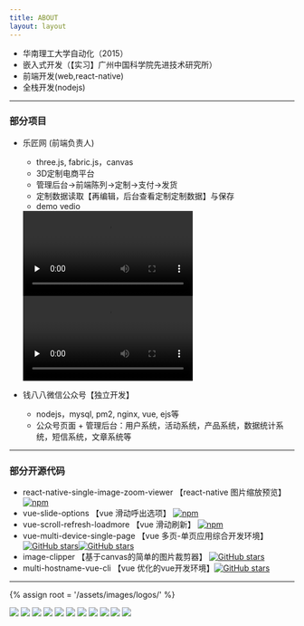 ```yaml
---
title: ABOUT
layout: layout
---
```


* 华南理工大学自动化（2015）
* 嵌入式开发（【实习】广州中国科学院先进技术研究所）
* 前端开发(web,react-native)
* 全栈开发(nodejs)

---
### 部分项目
* 乐匠网 (前端负责人)
    * three.js, fabric.js，canvas
    * 3D定制电商平台
    * 管理后台->前端陈列->定制->支付->发货
    * 定制数据读取【再编辑，后台查看定制定制数据】与保存
    * demo vedio
    <video controls preload="none">
        <source src="/assets/datas/lejiang-tshite.mp4" type="video/mp4">
        您的浏览器不支持 video 标签。
    </video>
    <video controls preload="none">
        <source src="/assets/datas/lejiang-phone.mp4" type="video/mp4">
        您的浏览器不支持 video 标签。
    </video>

* 钱八八微信公众号【独立开发】
    * nodejs，mysql, pm2, nginx, vue, ejs等
    * 公众号页面 + 管理后台：用户系统，活动系统，产品系统，数据统计系统，短信系统，文章系统等

---
### 部分开源代码
* react-native-single-image-zoom-viewer 【react-native 图片缩放预览】 [![npm](https://img.shields.io/npm/dt/react-native-single-image-zoom-viewer.svg)](https://www.npmjs.com/package/react-native-single-image-zoom-viewer)
* vue-slide-options 【vue 滑动呼出选项】 [![npm](https://img.shields.io/npm/dt/vue-slide-options.svg)](https://www.npmjs.com/package/vue-slide-options)
* vue-scroll-refresh-loadmore 【vue 滑动刷新】 [![npm](https://img.shields.io/npm/dt/vue-scroll-refresh-loadmore.svg)](https://www.npmjs.com/package/vue-scroll-refresh-loadmore)
* vue-multi-device-single-page 【vue 多页-单页应用综合开发环境】 [![GitHub stars](https://img.shields.io/github/stars/vincentmrlau/vue-multi-device-single-page.svg?style=social&label=Stars)](https://github.com/vincentmrlau/vue-multi-device-single-page)[![GitHub stars](https://img.shields.io/github/forks/vincentmrlau/vue-multi-device-single-page.svg?style=social&label=Fork)]()
* image-clipper 【基于canvas的简单的图片裁剪器】 [![GitHub stars](https://img.shields.io/github/stars/vincentmrlau/image-clipper.svg?style=social&label=Stars)](https://github.com/vincentmrlau/image-clipper)
* multi-hostname-vue-cli 【vue 优化的vue开发环境】[![GitHub stars](https://img.shields.io/github/stars/vincentmrlau/multi-hostname-vue-cli.svg?style=social&label=Stars)](https://github.com/vincentmrlau/multi-hostname-vue-cli)

---
{% assign root = '/assets/images/logos/' %}
<p class="about-tags">
   <span><img src="{{root}}nodejs.png" /></span>
   <span><img src="{{root}}JS.png" /></span>
   <span><img src="{{root}}python.png" /></span>
   <span><img src="{{root}}html5.png" /></span>
   <span><img src="{{root}}css3.png" /></span>
   <span><img src="{{root}}mysql.png" /></span>
   <span><img src="{{root}}nginx.png" /></span>
   <span><img src="{{root}}vue.png" /></span>
   <span><img src="{{root}}react.png" /></span>
   <span><img src="{{root}}pm2.png" /></span>
   <span><img src="{{root}}gulp.png" /></span>
</p>


